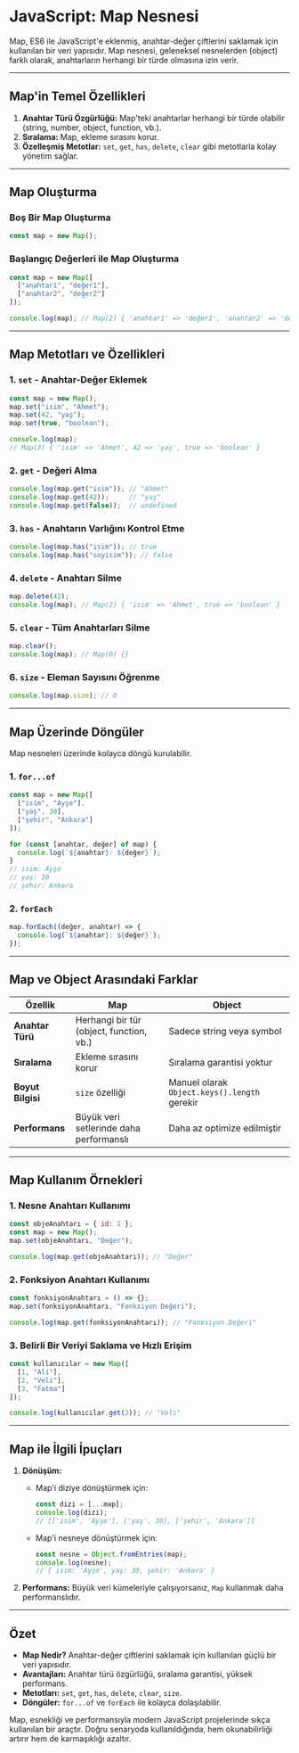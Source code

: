 # JavaScript: Map Nesnesi

Map, ES6 ile JavaScript'e eklenmiş, anahtar-değer çiftlerini saklamak için kullanılan bir veri yapısıdır. Map nesnesi, geleneksel nesnelerden (object) farklı olarak, anahtarların herhangi bir türde olmasına izin verir.

---

## Map'in Temel Özellikleri

1. **Anahtar Türü Özgürlüğü:** Map'teki anahtarlar herhangi bir türde olabilir (string, number, object, function, vb.).
2. **Sıralama:** Map, ekleme sırasını korur.
3. **Özelleşmiş Metotlar:** `set`, `get`, `has`, `delete`, `clear` gibi metotlarla kolay yönetim sağlar.

---

## Map Oluşturma

### Boş Bir Map Oluşturma

```javascript
const map = new Map();
```

### Başlangıç Değerleri ile Map Oluşturma

```javascript
const map = new Map([
  ["anahtar1", "değer1"],
  ["anahtar2", "değer2"]
]);

console.log(map); // Map(2) { 'anahtar1' => 'değer1', 'anahtar2' => 'değer2' }
```

---

## Map Metotları ve Özellikleri

### 1. `set` - Anahtar-Değer Eklemek

```javascript
const map = new Map();
map.set("isim", "Ahmet");
map.set(42, "yaş");
map.set(true, "boolean");

console.log(map);
// Map(3) { 'isim' => 'Ahmet', 42 => 'yaş', true => 'boolean' }
```

### 2. `get` - Değeri Alma

```javascript
console.log(map.get("isim")); // "Ahmet"
console.log(map.get(42));     // "yaş"
console.log(map.get(false));  // undefined
```

### 3. `has` - Anahtarın Varlığını Kontrol Etme

```javascript
console.log(map.has("isim")); // true
console.log(map.has("soyisim")); // false
```

### 4. `delete` - Anahtarı Silme

```javascript
map.delete(42);
console.log(map); // Map(2) { 'isim' => 'Ahmet', true => 'boolean' }
```

### 5. `clear` - Tüm Anahtarları Silme

```javascript
map.clear();
console.log(map); // Map(0) {}
```

### 6. `size` - Eleman Sayısını Öğrenme

```javascript
console.log(map.size); // 0
```

---

## Map Üzerinde Döngüler

Map nesneleri üzerinde kolayca döngü kurulabilir.

### 1. `for...of`

```javascript
const map = new Map([
  ["isim", "Ayşe"],
  ["yaş", 30],
  ["şehir", "Ankara"]
]);

for (const [anahtar, değer] of map) {
  console.log(`${anahtar}: ${değer}`);
}
// isim: Ayşe
// yaş: 30
// şehir: Ankara
```

### 2. `forEach`

```javascript
map.forEach((değer, anahtar) => {
  console.log(`${anahtar}: ${değer}`);
});
```

---

## Map ve Object Arasındaki Farklar

| **Özellik**               | **Map**                                | **Object**                         |
|---------------------------|----------------------------------------|------------------------------------|
| **Anahtar Türü**         | Herhangi bir tür (object, function, vb.) | Sadece string veya symbol         |
| **Sıralama**             | Ekleme sırasını korur                  | Sıralama garantisi yoktur         |
| **Boyut Bilgisi**        | `size` özelliği                        | Manuel olarak `Object.keys().length` gerekir |
| **Performans**           | Büyük veri setlerinde daha performanslı | Daha az optimize edilmiştir       |

---

## Map Kullanım Örnekleri

### 1. Nesne Anahtarı Kullanımı

```javascript
const objeAnahtarı = { id: 1 };
const map = new Map();
map.set(objeAnahtarı, "Değer");

console.log(map.get(objeAnahtarı)); // "Değer"
```

### 2. Fonksiyon Anahtarı Kullanımı

```javascript
const fonksiyonAnahtarı = () => {};
map.set(fonksiyonAnahtarı, "Fonksiyon Değeri");

console.log(map.get(fonksiyonAnahtarı)); // "Fonksiyon Değeri"
```

### 3. Belirli Bir Veriyi Saklama ve Hızlı Erişim

```javascript
const kullanıcılar = new Map([
  [1, "Ali"],
  [2, "Veli"],
  [3, "Fatma"]
]);

console.log(kullanıcılar.get(2)); // "Veli"
```

---

## Map ile İlgili İpuçları

1. **Dönüşüm:**
    - Map'i diziye dönüştürmek için:
      ```javascript
      const dizi = [...map];
      console.log(dizi);
      // [['isim', 'Ayşe'], ['yaş', 30], ['şehir', 'Ankara']]
      ```

    - Map'i nesneye dönüştürmek için:
      ```javascript
      const nesne = Object.fromEntries(map);
      console.log(nesne);
      // { isim: 'Ayşe', yaş: 30, şehir: 'Ankara' }
      ```

2. **Performans:**
   Büyük veri kümeleriyle çalışıyorsanız, `Map` kullanmak daha performanslıdır.

---

## Özet

- **Map Nedir?** Anahtar-değer çiftlerini saklamak için kullanılan güçlü bir veri yapısıdır.
- **Avantajları:** Anahtar türü özgürlüğü, sıralama garantisi, yüksek performans.
- **Metotları:** `set`, `get`, `has`, `delete`, `clear`, `size`.
- **Döngüler:** `for...of` ve `forEach` ile kolayca dolaşılabilir.

Map, esnekliği ve performansıyla modern JavaScript projelerinde sıkça kullanılan bir araçtır. Doğru senaryoda kullanıldığında, hem okunabilirliği artırır hem de karmaşıklığı azaltır.

